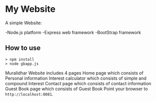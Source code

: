 # My Website

A simple Website:

-Node.js platform
-Express web framework
-BootStrap framework

## How to use


```
> npm install
> node gbapp.js
```
Muralidhar Website includes 4 pages
Home page which consists of Personal information
Interest calculator which consists of simple and compound Interest
Contact page which consists of contact information
Guest Book page which consists of Guest Book
Point your browser to `http://localhost:8081`. 









